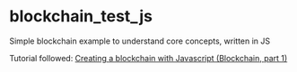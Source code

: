 # blockchain_test_js

Simple blockchain example to understand core concepts, written in JS

Tutorial followed:
[Creating a blockchain with Javascript (Blockchain, part 1)](https://www.youtube.com/watch?v=zVqczFZr124&ab_channel=SimplyExplained)